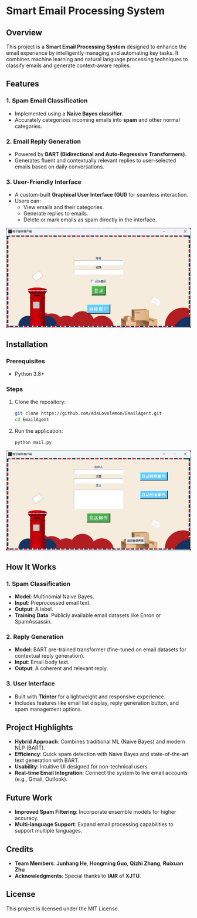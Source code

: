 # Smart Email Processing System  

## Overview  
This project is a **Smart Email Processing System** designed to enhance the email experience by intelligently managing and automating key tasks. It combines machine learning and natural language processing techniques to classify emails and generate context-aware replies.  

## Features  
### 1. **Spam Email Classification**  
- Implemented using a **Naive Bayes classifier**.  
- Accurately categorizes incoming emails into **spam** and other normal categories.  

### 2. **Email Reply Generation**  
- Powered by **BART (Bidirectional and Auto-Regressive Transformers)**.  
- Generates fluent and contextually relevant replies to user-selected emails based on daily conversations.  

### 3. **User-Friendly Interface**  
- A custom-built **Graphical User Interface (GUI)** for seamless interaction.  
- Users can:  
  - View emails and their categories.  
  - Generate replies to emails.  
  - Delete or mark emails as spam directly in the interface.  


![image](assets/example1.png)


## Installation  
### Prerequisites  
- Python 3.8+  


### Steps  
1. Clone the repository:  
   ```bash  
   git clone https://github.com/AdaLovelemon/EmailAgent.git  
   cd EmailAgent
   ```  
2. Run the application:  
   ```bash  
   python mail.py  
   ```  
![image](assets/example2.png)


## How It Works  
### 1. **Spam Classification**  
- **Model**: Multinomial Naive Bayes.  
- **Input**: Preprocessed email text.  
- **Output**: A label.  
- **Training Data**: Publicly available email datasets like Enron or SpamAssassin.  

### 2. **Reply Generation**  
- **Model**: BART pre-trained transformer (fine-tuned on email datasets for contextual reply generation).  
- **Input**: Email body text.  
- **Output**: A coherent and relevant reply.  

### 3. **User Interface**  
- Built with **Tkinter** for a lightweight and responsive experience.  
- Includes features like email list display, reply generation button, and spam management options.  

## Project Highlights  
- **Hybrid Approach**: Combines traditional ML (Naive Bayes) and modern NLP (BART).  
- **Efficiency**: Quick spam detection with Naive Bayes and state-of-the-art text generation with BART.  
- **Usability**: Intuitive UI designed for non-technical users.  
- **Real-time Email Integration**: Connect the system to live email accounts (e.g., Gmail, Outlook).  

## Future Work  
- **Improved Spam Filtering**: Incorporate ensemble models for higher accuracy.  
- **Multi-language Support**: Expand email processing capabilities to support multiple languages.  

## Credits  
- **Team Members**: **Junhang He**, **Hongming Guo**, **Qizhi Zhang**, **Ruixuan Zhu** 
- **Acknowledgments**: Special thanks to **IAIR** of **XJTU**.

## License  
This project is licensed under the MIT License.  
